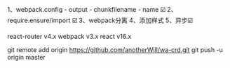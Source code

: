 1、webpack.config - output - chunkfilename - name ☑️
2、require.ensure/import  ☑️
3、webpack分离 
4、添加样式
5、异步☑️


react-router v4.x
webpack v3.x
react v16.x


git remote add origin https://github.com/anotherWill/wa-crd.git
git push -u origin master